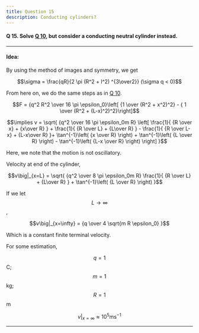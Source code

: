 ```yaml
---
title: Question 15
description: Conducting cylinders?
---
```


<script src="https://cdn.mathjax.org/mathjax/latest/MathJax.js?config=TeX-AMS-MML_HTMLorMML" type="text/javascript"></script>

#### Q 15. Solve [Q 10](https://python128.github.io/questions/10), but consider a conducting neutral cylinder instead.


---

#### Idea:

By using the method of images and symmetry, we get

$$\sigma = \frac{qR}{2 \pi (R^2 + l^2) ^{3\over2}} (\sigma q < 0)$$ 

From here on, we do the same steps as in [Q 10](https://python128.github.io/questions/10). 

$$F = {q^2 R^2 \over 16 \pi \epsilon_0}\left[ {1 \over (R^2 + x^2)^2} - { 1 \over (R^2 + (L-x)^2)^2}\right]$$

$$\implies v = \sqrt{ {q^2 \over 16 \pi \epsilon_0m R} \left[ \frac{1}{ {R \over x} + {x\over R} } + \frac{1}{ {R \over L} + {L\over R} } - \frac{1}{ {R \over L-x} + {L-x\over R} }+ \tan^{-1}\left( {x \over R} \right) + \tan^{-1}\left( {L \over R} \right) - \tan^{-1}\left( {L-x \over R} \right) \right] }$$

Here, we note that the motion is not oscillatory. 

Velocity at end of the cylinder,

$$v\big|_{x=L} = \sqrt{ {q^2 \over 8 \pi \epsilon_0m R} \frac{1}{ {R \over L} + {L\over R} } + \tan^{-1}\left( {L \over R} \right) }$$

If we let $$L\to\infty$$, 

$$v\big|_{x=\infty} = {q \over 4 \sqrt{m R \epsilon_0} }$$

Which is a constant finite terminal velocity.

For some estimation, 

$$q=1$$C; $$m=1$$kg; $$R=1$$m

$$v\big|_{x=\infty} \approx 10^5 \text{ms}^{-1}$$

---

